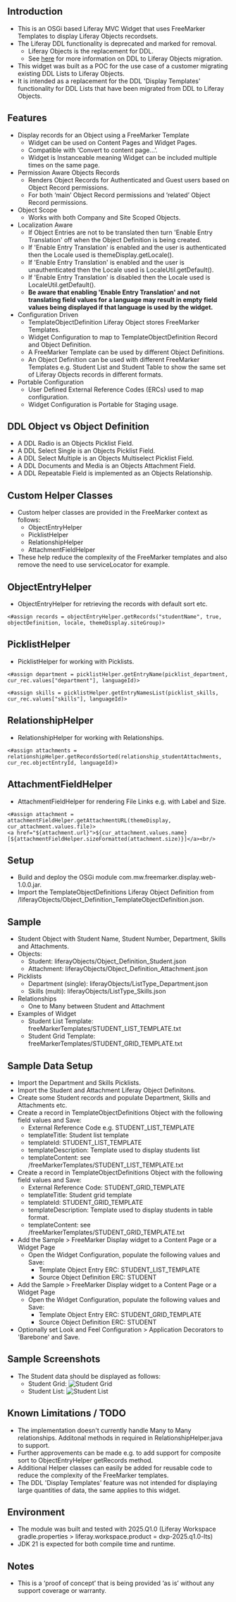 ## Introduction ##
- This is an OSGi based Liferay MVC Widget that uses FreeMarker Templates to display Liferay Objects recordsets.
- The Liferay DDL functionality is deprecated and marked for removal.
  - Liferay Objects is the replacement for DDL.
  -  See [here](https://learn.liferay.com/w/dxp/low-code/forms/dynamic-data-lists/migrating-to-liferay-objects) for more information on DDL to Liferay Objects migration.
- This widget was built as a POC for the use case of a customer migrating existing DDL Lists to Liferay Objects.
- It is intended as a replacement for the DDL 'Display Templates' functionality for DDL Lists that have been migrated from DDL to Liferay Objects.

## Features ##
- Display records for an Object using a FreeMarker Template
  - Widget can be used on Content Pages and Widget Pages.
  - Compatible with ‘Convert to content page…’.
  - Widget is Instanceable meaning Widget can be included multiple times on the same page.
- Permission Aware Objects Records
  - Renders Object Records for Authenticated and Guest users based on Object Record permissions.
  - For both ‘main’ Object Record permissions and ‘related’ Object Record permissions.
- Object Scope
  - Works with both Company and Site Scoped Objects.
- Localization Aware
  - If Object Entries are not to be translated then turn 'Enable Entry Translation' off when the Object Definition is being created.
  - If 'Enable Entry Translation' is enabled and the user is authenticated then the Locale used is themeDisplay.getLocale().
  - If 'Enable Entry Translation' is enabled and the user is unauthenticated then the Locale used is LocaleUtil.getDefault().
  - If 'Enable Entry Translation' is disabled then the Locale used is LocaleUtil.getDefault().
  - **Be aware that enabling 'Enable Entry Translation' and not translating field values for a language may result in empty field values being displayed if that language is used by the widget.**
- Configuration Driven
  - TemplateObjectDefinition Liferay Object stores FreeMarker Templates.
  - Widget Configuration to map to TemplateObjectDefinition Record and Object Definition.
  - A FreeMarker Template can be used by different Object Definitions.
  - An Object Definition can be used with different FreeMarker Templates e.g. Student List and Student Table to show the same set of Liferay Objects records in different formats.
- Portable Configuration
  - User Defined External Reference Codes (ERCs) used to map configuration.
  - Widget Configuration is Portable for Staging usage.

## DDL Object vs Object Definition ##
- A DDL Radio is an Objects Picklist Field.
- A DDL Select Single is an Objects Picklist Field.
- A DDL Select Multiple is an Objects Multiselect Picklist Field.
- A DDL Documents and Media is an Objects Attachment Field.
- A DDL Repeatable Field is implemented as an Objects Relationship.

## Custom Helper Classes ##
- Custom helper classes are provided in the FreeMarker context as follows:
  - ObjectEntryHelper
  - PicklistHelper
  - RelationshipHelper
  - AttachmentFieldHelper
- These help reduce the complexity of the FreeMarker templates and also remove the need to use serviceLocator for example.

## ObjectEntryHelper ##
- ObjectEntryHelper for retrieving the records with default sort etc.
```
<#assign records = objectEntryHelper.getRecords("studentName", true, objectDefinition, locale, themeDisplay.siteGroup)>
```
## PicklistHelper ##
- PicklistHelper for working with Picklists.
```
<#assign department = picklistHelper.getEntryName(picklist_department, cur_rec.values["department"], languageId)>
```
```
<#assign skills = picklistHelper.getEntryNamesList(picklist_skills, cur_rec.values["skills"], languageId)>
```
## RelationshipHelper ##
- RelationshipHelper for working with Relationships.
```
<#assign attachments = relationshipHelper.getRecordsSorted(relationship_studentAttachments, cur_rec.objectEntryId, languageId)>
```
## AttachmentFieldHelper ##
- AttachmentFieldHelper for rendering File Links e.g. with Label and Size.
```
<#assign attachment = attachmentFieldHelper.getAttachmentURL(themeDisplay, cur_attachment.values.file)>
<a href="${attachment.url}">${cur_attachment.values.name} [${attachmentFieldHelper.sizeFormatted(attachment.size)}]</a><br/>
```

## Setup ##
- Build and deploy the OSGi module com.mw.freemarker.display.web-1.0.0.jar.
- Import the TemplateObjectDefinitions Liferay Object Definition from /liferayObjects/Object_Definition_TemplateObjectDefinition.json.

## Sample ##
- Student Object with Student Name, Student Number, Department, Skills and Attachments.
- Objects:
  - Student: liferayObjects/Object_Definition_Student.json
  - Attachment: liferayObjects/Object_Definition_Attachment.json
- Picklists
  - Department (single): liferayObjects/ListType_Department.json
  - Skills (multi): liferayObjects/ListType_Skills.json
- Relationships
  - One to Many between Student and Attachment
- Examples of Widget
  - Student List Template: freeMarkerTemplates/STUDENT_LIST_TEMPLATE.txt
  - Student Grid Template: freeMarkerTemplates/STUDENT_GRID_TEMPLATE.txt

## Sample Data Setup ##
- Import the Department and Skills Picklists.
- Import the Student and Attachment Liferay Object Definitons.
- Create some Student records and populate Department, Skills and Attachments etc.
- Create a record in TemplateObjectDefinitions Object with the following field values and Save:
  - External Reference Code e.g. STUDENT_LIST_TEMPLATE
  - templateTitle: Student list template
  - templateId: STUDENT_LIST_TEMPLATE
  - templateDescription: Template used to display students list
  - templateContent: see /freeMarkerTemplates/STUDENT_LIST_TEMPLATE.txt
- Create a record in TemplateObjectDefinitions Object with the following field values and Save:
  - External Reference Code: STUDENT_GRID_TEMPLATE
  - templateTitle: Student grid template
  - templateId: STUDENT_GRID_TEMPLATE
  - templateDescription: Template used to display students in table format.
  - templateContent: see /freeMarkerTemplates/STUDENT_GRID_TEMPLATE.txt
- Add the Sample > FreeMarker Display widget to a Content Page or a Widget Page
  - Open the Widget Configuration, populate the following values and Save:
    - Template Object Entry ERC: STUDENT_LIST_TEMPLATE
    - Source Object Definition ERC: STUDENT
- Add the Sample > FreeMarker Display widget to a Content Page or a Widget Page
  - Open the Widget Configuration, populate the following values and Save:
    - Template Object Entry ERC: STUDENT_GRID_TEMPLATE
    - Source Object Definition ERC: STUDENT
- Optionally set Look and Feel Configuration > Application Decorators to 'Barebone' and Save.

## Sample Screenshots ##
- The Student data should be displayed as follows:
  - Student Grid:
![Student Grid](screenshots/student_grid.jpg)
  - Student List:
![Student List](screenshots/student_list.jpg)

## Known Limitations / TODO ##
- The implementation doesn't currently handle Many to Many relationships. Additonal methods in required in RelationshipHelper.java to support.
- Further approvements can be made e.g. to add support for composite sort to ObjectEntryHelper getRecords method.
- Additional Helper classes can easily be added for reusable code to reduce the complexity of the FreeMarker templates.
- The DDL 'Display Templates' feature was not intended for displaying large quantities of data, the same applies to this widget.

## Environment ##
- The module was built and tested with 2025.Q1.0 (Liferay Workspace gradle.properties > liferay.workspace.product = dxp-2025.q1.0-lts)
- JDK 21 is expected for both compile time and runtime.

## Notes ##
- This is a ‘proof of concept’ that is being provided ‘as is’ without any support coverage or warranty.
